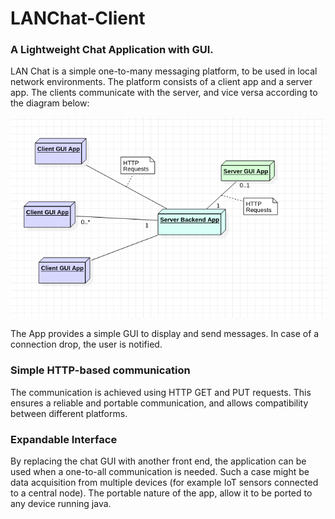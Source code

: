 # LANChat-Client

### A Lightweight Chat Application with GUI. 

LAN Chat is a simple one-to-many messaging platform, to be used in local network environments. The platform consists of a client app and a server app. The clients communicate with the server, and vice versa according to the diagram below:

![alt text](https://github.com/petros94/LANChat-Client/blob/master/docs/Node%20Diagram.png)

The App provides a simple GUI to display and send messages. In case of a connection drop, the user is notified. 

### Simple HTTP-based communication

The communication is achieved using HTTP GET and PUT requests. This ensures a reliable and portable communication, and allows compatibility between different platforms.

### Expandable Interface

By replacing the chat GUI with another front end, the application can be used when a one-to-all communication is needed. Such a case might be data acquisition from multiple devices (for example IoT sensors connected to a central node). The portable nature of the app, allow it to be ported to any device running java.
